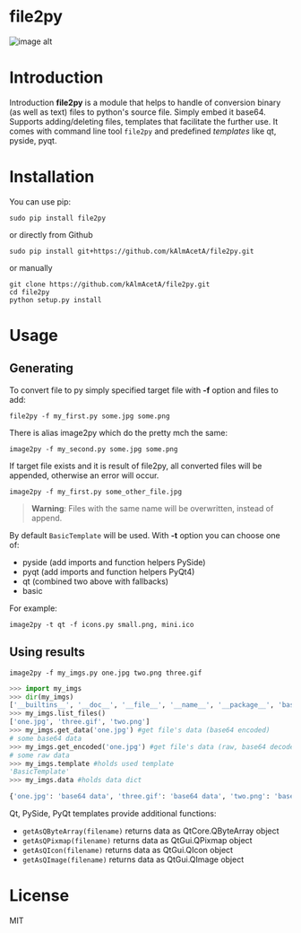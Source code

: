 file2py
======
![image alt][1]

Introduction
============

Introduction **file2py** is a module that helps to handle of conversion binary (as well as text) files to python's source file. Simply embed it base64. Supports adding/deleting files, templates that facilitate the further use. It comes with command line tool `file2py` and predefined *templates* like qt, pyside, pyqt.

Installation
============

You can use pip:

    sudo pip install file2py

or directly from Github

    sudo pip install git+https://github.com/kAlmAcetA/file2py.git

or manually

    git clone https://github.com/kAlmAcetA/file2py.git
    cd file2py
    python setup.py install

Usage
=====

Generating
----------

To convert file to py simply specified target file with **-f** option and files to add:

    file2py -f my_first.py some.jpg some.png

There is alias image2py which do the pretty mch the same:

    image2py -f my_second.py some.jpg some.png
    
If target file exists and it is result of file2py, all converted files will be appended, otherwise an error will occur.

    image2py -f my_first.py some_other_file.jpg

> **Warning**: Files with the same name will
> be overwritten, instead of append.

By default `BasicTemplate` will be used. With **-t** option you can choose one of:

 * pyside (add imports and function helpers PySide) 
 * pyqt (add imports and function helpers PyQt4) 
 * qt (combined two above with fallbacks) 
 * basic

For example:

    image2py -t qt -f icons.py small.png, mini.ico

Using results
-------------

    image2py -f my_imgs.py one.jpg two.png three.gif

```python
>>> import my_imgs
>>> dir(my_imgs)
['__builtins__', '__doc__', '__file__', '__name__', '__package__', 'base64', 'data', 'get_data', 'get_decoded', 'list_files', 'template']
>>> my_imgs.list_files()
['one.jpg', 'three.gif', 'two.png']
>>> my_imgs.get_data('one.jpg') #get file's data (base64 encoded)
# some base64 data
>>> my_imgs.get_encoded('one.jpg') #get file's data (raw, base64 decoded)
# some raw data
>>> my_imgs.template #holds used template
'BasicTemplate'
>>> my_imgs.data #holds data dict

{'one.jpg': 'base64 data', 'three.gif': 'base64 data', 'two.png': 'base64 data'}
````
Qt, PySide, PyQt templates provide additional functions:

- `getAsQByteArray(filename)` returns data as QtCore.QByteArray object
- `getAsQPixmap(filename)` returns data as QtGui.QPixmap object
- `getAsQIcon(filename)` returns data as QtGui.QIcon object
- `getAsQImage(filename)` returns data as QtGui.QImage object

License
=======
MIT


  [1]: https://travis-ci.org/kAlmAcetA/file2py.png?branch=master
